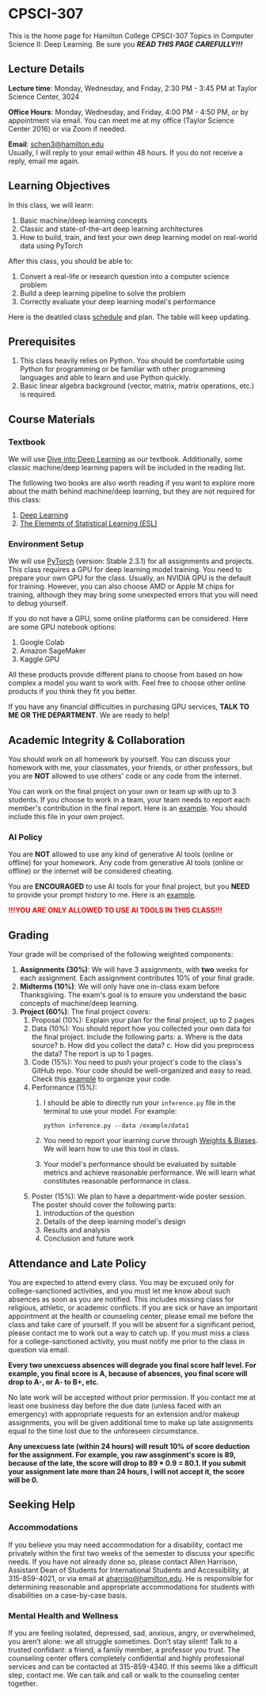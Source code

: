 # CPSCI-307

This is the home page for Hamilton College CPSCI-307 Topics in Computer Science II: Deep Learning. Be sure you ***READ THIS PAGE CAREFULLY!!!***

## Lecture Details

**Lecture time**: Monday, Wednesday, and Friday, 2:30 PM - 3:45 PM at Taylor Science Center, 3024

**Office Hours**: Monday, Wednesday, and Friday, 4:00 PM - 4:50 PM, or by appointment via email. You can meet me at my office (Taylor Science Center 2016) or via Zoom if needed.

**Email**: schen3@hamilton.edu  
Usually, I will reply to your email within 48 hours. If you do not receive a reply, email me again.

## Learning Objectives

In this class, we will learn:

1. Basic machine/deep learning concepts
2. Classic and state-of-the-art deep learning architectures
3. How to build, train, and test your own deep learning model on real-world data using PyTorch

After this class, you should be able to:

1. Convert a real-life or research question into a computer science problem
2. Build a deep learning pipeline to solve the problem
3. Correctly evaluate your deep learning model's performance

Here is the deatiled class [schedule](https://docs.google.com/spreadsheets/d/1zrNzYpYoMB3QBeflDs98WeM7FcPjadZg7CCuY6cjhQg/edit?usp=sharing) and plan. The table will keep updating.
## Prerequisites

1. This class heavily relies on Python. You should be comfortable using Python for programming or be familiar with other programming languages and able to learn and use Python quickly.
2. Basic linear algebra background (vector, matrix, matrix operations, etc.) is required.

## Course Materials

### Textbook

We will use [Dive into Deep Learning](https://d2l.ai/) as our textbook. Additionally, some classic machine/deep learning papers will be included in the reading list.

The following two books are also worth reading if you want to explore more about the math behind machine/deep learning, but they are not required for this class:

1. [Deep Learning](https://www.deeplearningbook.org/)
2. [The Elements of Statistical Learning (ESL)](https://hastie.su.domains/ElemStatLearn/)

### Environment Setup

We will use [PyTorch](https://pytorch.org/get-started/locally/) (version: Stable 2.3.1) for all assignments and projects. This class requires a GPU for deep learning model training. You need to prepare your own GPU for the class. Usually, an NVIDIA GPU is the default for training. However, you can also choose AMD or Apple M chips for training, although they may bring some unexpected errors that you will need to debug yourself.

If you do not have a GPU, some online platforms can be considered. Here are some GPU notebook options:

1. Google Colab
2. Amazon SageMaker
3. Kaggle GPU

All these products provide different plans to choose from based on how complex a model you want to work with. Feel free to choose other online products if you think they fit you better.

If you have any financial difficulties in purchasing GPU services, **TALK TO ME OR THE DEPARTMENT**. We are ready to help!

## Academic Integrity & Collaboration

You should work on all homework by yourself. You can discuss your homework with me, your classmates, your friends, or other professors, but you are **NOT** allowed to use others' code or any code from the internet.

You can work on the final project on your own or team up with up to 3 students. If you choose to work in a team, your team needs to report each member's contribution in the final report. Here is an [example](https://github.com/XiaoChen1992/CPSCI-307/blob/main/project_example/contrbution.md). You should include this file in your own project.

### AI Policy

You are **NOT** allowed to use any kind of generative AI tools (online or offline) for your homework. Any code from generative AI tools (online or offline) or the internet will be considered cheating.

You are **ENCOURAGED** to use AI tools for your final project, but you **NEED** to provide your prompt history to me. Here is an [example](https://github.com/XiaoChen1992/CPSCI-307/blob/main/project_example/prompt_history_example.pdf).

<span style="color: red;">**!!!YOU ARE ONLY ALLOWED TO USE AI TOOLS IN THIS CLASS!!!**</span>

## Grading

Your grade will be comprised of the following weighted components:

1. **Assignments (30%)**: We will have 3 assignments, with **two** weeks for each assignment. Each assignment contributes 10% of your final grade.
2. **Midterms (10%)**: We will only have one in-class exam before Thanksgiving. The exam's goal is to ensure you understand the basic concepts of machine/deep learning.
3. **Project (60%)**: The final project covers:
   1. Proposal (10%): Explain your plan for the final project, up to 2 pages  
   2. Data (10%): You should report how you collected your own data for the final project. Include the following parts: a. Where is the data source? b. How did you collect the data? c. How did you preprocess the data? The report is up to 1 pages.
   3. Code (15%): You need to push your project's code to the class's GitHub repo. Your code should be well-organized and easy to read. Check this [example](https://github.com/XiaoChen1992/CPSCI-307/tree/main/project_example) to organize your code.
   4. Performance (15%):
      1. I should be able to directly run your `inference.py` file in the terminal to use your model. For example:
         
         ```shell
         python inference.py --data /example/data1
         ```
      2. You need to report your learning curve through [Weights & Biases](https://wandb.ai/site). We will learn how to use this tool in class.
      3. Your model's performance should be evaluated by suitable metrics and achieve reasonable performance. We will learn what constitutes reasonable performance in class.
   5. Poster (15%): We plan to have a department-wide poster session. The poster should cover the following parts:
      1. Introduction of the question
      2. Details of the deep learning model's design
      3. Results and analysis
      4. Conclusion and future work

## Attendance and Late Policy

You are expected to attend every class. You may be excused only for college-sanctioned activities, and you must let me know about such absences as soon as you are notified. This includes missing class for religious, athletic, or academic conflicts. If you are sick or have an important appointment at the health or counseling center, please email me before the class and take care of yourself. If you will be absent for a significant period, please contact me to work out a way to catch up. If you must miss a class for a college-sanctioned activity, you must notify me prior to the class in question via email.

**Every two unexcuess absences will degrade you final score half level. For example, you final score is A, because of absences, you final score will drop to A-, or A- to B+, etc.** 

No late work will be accepted without prior permission. If you contact me at least one business day before the due date (unless faced with an emergency) with appropriate requests for an extension and/or makeup assignments, you will be given additional time to make up late assignments equal to the time lost due to the unforeseen circumstance.

**Any unexcuess late (within 24 hours) will result 10% of score deduction for the assignment. For example, you raw assginment's score is 89, because of the late, the score will drop to 89 * 0.9 = 80.1. If you submit your assignment late more than 24 hours, I will not accept it, the score will be 0.**



## Seeking Help

### Accommodations

If you believe you may need accommodation for a disability, contact me privately within the first two weeks of the semester to discuss your specific needs. If you have not already done so, please contact Allen Harrison, Assistant Dean of Students for International Students and Accessibility, at 315-859-4021, or via email at aharriso@hamilton.edu. He is responsible for determining reasonable and appropriate accommodations for students with disabilities on a case-by-case basis. 

### Mental Health and Wellness

If you are feeling isolated, depressed, sad, anxious, angry, or overwhelmed, you aren’t alone: we all struggle sometimes. Don’t stay silent! Talk to a trusted confidant: a friend, a family member, a professor you trust. The counseling center offers completely confidential and highly professional services and can be contacted at 315-859-4340. If this seems like a difficult step, contact me. We can talk and call or walk to the counseling center together.
